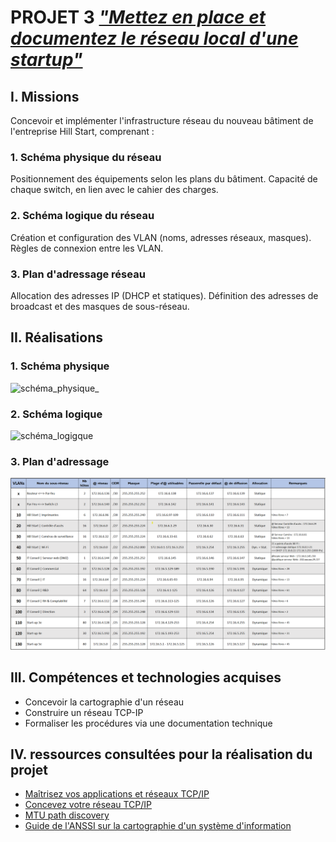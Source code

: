 # PROJET 3 ***["Mettez en place et documentez le réseau local d'une startup"](https://openclassrooms.com/fr/paths/734/projects/1381/assignment)***

## I. Missions

Concevoir et implémenter l'infrastructure réseau du nouveau bâtiment de l'entreprise Hill Start, comprenant :

### 1. Schéma physique du réseau

Positionnement des équipements selon les plans du bâtiment.
Capacité de chaque switch, en lien avec le cahier des charges.

### 2. Schéma logique du réseau

Création et configuration des VLAN (noms, adresses réseaux, masques).
Règles de connexion entre les VLAN.

### 3. Plan d'adressage réseau  

Allocation des adresses IP (DHCP et statiques).
Définition des adresses de broadcast et des masques de sous-réseau.

## II. Réalisations

### 1. Schéma physique

![schéma_physique_](./P3_schéma_physique2_062023.png)  

### 2. Schéma logique

![schéma_logigque](P3_schéma_logique1_062023.png)  

### 3. Plan d'adressage

![plan_adressage](./Vlans.png)  

## III. Compétences et technologies acquises

- Concevoir la cartographie d'un réseau
- Construire un réseau TCP-IP
- Formaliser les procédures via une documentation technique

## IV. ressources consultées pour la réalisation du projet

- [Maîtrisez vos applications et réseaux TCP/IP](https://openclassrooms.com/fr/courses/2340511-maitrisez-vos-applications-et-reseaux-tcp-ip)  
- [Concevez votre réseau TCP/IP](https://openclassrooms.com/fr/courses/6944606-concevez-votre-reseau-tcp-ip)  
- [MTU path discovery](https://fr.wikipedia.org/wiki/Path_MTU_discovery)
- [Guide de l'ANSSI sur la cartographie d'un système d'information](https://cyber.gouv.fr/publications/cartographie-du-systeme-dinformation)

